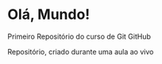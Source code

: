 # Olá, Mundo!
 Primeiro Repositório do curso de Git GitHub

 Repositório, criado durante uma aula ao vivo